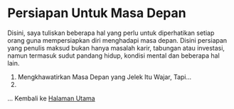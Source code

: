# Persiapan Untuk Masa Depan

Disini, saya tuliskan beberapa hal yang perlu untuk diperhatikan setiap orang guna mempersiapkan diri menghadapi masa depan. Disini persiapan yang penulis maksud bukan hanya masalah karir, tabungan atau investasi, namun termasuk sudut pandang hidup, kondisi mental dan beberapa hal lain.

1. Mengkhawatirkan Masa Depan yang Jelek Itu Wajar, Tapi...
2. 

...
Kembali ke [Halaman Utama](https://hamsrmdhn.github.io/)
